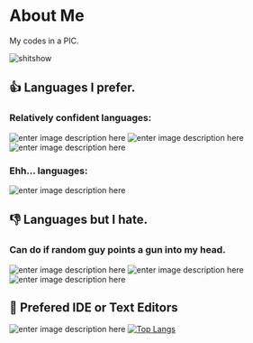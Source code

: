 # About Me

My codes in a PIC.

![shitshow](https://github.com/gooday2die/gooday2die/raw/main/photo_0%20%281%29.JPG)

## :thumbsup: Languages I prefer.
### Relatively confident languages:
![enter image description here](https://img.shields.io/badge/Python-FFD43B?style=for-the-badge&logo=python&logoColor=darkgreen) ![enter image description here](https://img.shields.io/badge/C-00599C?style=for-the-badge&logo=c&logoColor=white) ![enter image description here](https://img.shields.io/badge/C++-00599C?style=for-the-badge&logo=c%2b%2b&logoColor=white) 
### Ehh... languages:
![enter image description here](https://img.shields.io/badge/Java-ED8B00?style=for-the-badge&logo=java&logoColor=white)
## :thumbsdown: Languages but I hate. 

### Can do if random guy points a gun into my head.
 ![enter image description here](https://img.shields.io/badge/HTML5-E34F26?style=for-the-badge&logo=html5&logoColor=white)  ![enter image description here](https://img.shields.io/badge/JavaScript-323330?style=for-the-badge&logo=javascript&logoColor=F7DF1E) ![enter image description here](https://img.shields.io/badge/PHP-777BB4?style=for-the-badge&logo=php&logoColor=white)
## :page_facing_up: Prefered IDE or Text Editors



![enter image description here](https://img.shields.io/badge/VIM-%2311AB00.svg?&style=for-the-badge&logo=vim&logoColor=white)
[![Top Langs](https://github-readme-stats.vercel.app/api/top-langs/?username=gooday2die)](https://github.com/anuraghazra/github-readme-stats)

